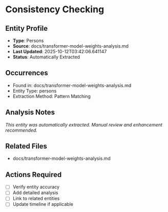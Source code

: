 # Consistency Checking

## Entity Profile
- **Type**: Persons
- **Source**: docs/transformer-model-weights-analysis.md
- **Last Updated**: 2025-10-12T03:42:06.641147
- **Status**: Automatically Extracted

## Occurrences
- Found in: docs/transformer-model-weights-analysis.md
- Entity Type: persons
- Extraction Method: Pattern Matching

## Analysis Notes
*This entity was automatically extracted. Manual review and enhancement recommended.*

## Related Files
- docs/transformer-model-weights-analysis.md

## Actions Required
- [ ] Verify entity accuracy
- [ ] Add detailed analysis
- [ ] Link to related entities
- [ ] Update timeline if applicable

